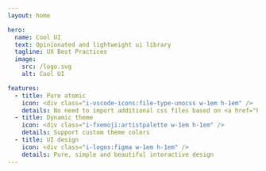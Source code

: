 ```yaml
---
layout: home

hero:
  name: Cool UI
  text: Opinionated and lightweight ui library
  tagline: UX Best Practices
  image:
    src: /logo.svg
    alt: Cool UI

features:
  - title: Pure atomic
    icon: <div class="i-vscode-icons:file-type-unocss w-1em h-1em" />
    details: No need to import additional css files based on <a href="https://unocss.dev/" target="_blank">UnoCSS</a>
  - title: Dynamic theme
    icon: <div class="i-fxemoji:artistpalette w-1em h-1em" />
    details: Support custom theme colors
  - title: UI design
    icon: <div class="i-logos:figma w-1em h-1em" />
    details: Pure, simple and beautiful interactive design
---
```


